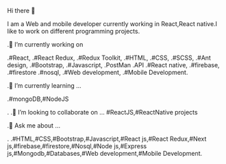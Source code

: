 Hi there 👋

I am a Web and mobile developer currently working in React,React native.I like to work on different programming projects.

.🔭 I’m currently working on 

.#React,
.#React Redux,
.#Redux Toolkit, 
.#HTML, 
.#CSS,
.#SCSS,
.#Ant design,
.#Bootstrap,
.#Javascript,
.PostMan
.API
.#React native,
.#firebase,
.#firestore
.#nosql,
.#Web development,
.#Mobile Development.

.🌱 I’m currently learning ...

.#mongoDB,#NodeJS

. .👯 I’m looking to collaborate on ... #ReactJS,#ReactNative projects

.💬 Ask me about ...

. .#HTML,#CSS,#Bootstrap,#Javascript,#React js,#React Redux,#Next js,#firebase,#firestore,#Nosql,#Node js,#Express js,#Mongodb,#Databases,#Web development,#Mobile Development.

